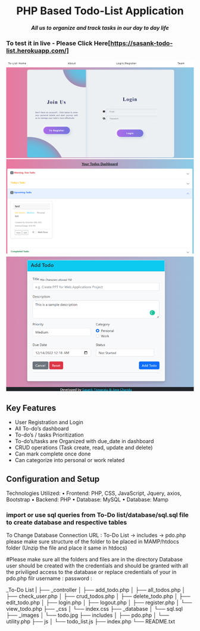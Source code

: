 <H1 align ="center" > PHP Based Todo-List Application  </h1>
<h5  align ="center"> All us to organize and track tasks in our day to day life </h5>

### To test it in live - Please Click Here[https://sasank-todo-list.herokuapp.com/]

<img src="images/Picture1.png" alt="Alt text" title="Optional title">
<img src="images/Picture2.png" alt="Alt text" title="Optional title">
<img src="images/Picture3.png" alt="Alt text" title="Optional title">

##  Key Features

- User Registration and Login
- All To-do’s dashboard
- To-do’s / tasks Prioritization 
- To-do’s/tasks are Organized with due_date in dashboard
- CRUD operations (Task create, read, update and delete)
- Can mark complete once done
- Can categorize into personal or work related
 

## Configuration and Setup

Technologies Utilized:
• Frontend: PHP, CSS, JavaScript, Jquery, axios, Bootstrap
• Backend: PHP
• Database: MySQL
• Database: Mamp


### import or use sql queries from To-Do list/database/sql.sql file to create database and respective tables
To Change Database Connection URL : To-Do List -> includes -> pdo.php
please make sure structure of the folder to be placed in MAMP/htdocs folder (Unzip the file and place it same in htdocs)

#Please make sure all the folders and files are in the directory
Database user should be created with the credentials and should be granted with all the priviliged access to the database or replace credentials of your in pdo.php filr
username : 
password :

_To-Do List
|
├── _controller
│   ├── add_todo.php
│   ├── all_todos.php
│   ├── check_user.php
│   ├── crud_todos.php
│   ├── delete_todo.php
│   ├── edit_todo.php
│   ├── login.php
│   ├── logout.php
│   ├── register.php
│   └── view_todo.php
├── _css
│   └── index.css
├── _database
│   └── sql.sql
├── _images
│   └── todo.jpg
├── includes
│   ├── pdo.php
│   └── utility.php
├── js
│   └── todo_list.js
├── index.php
└── README.txt
